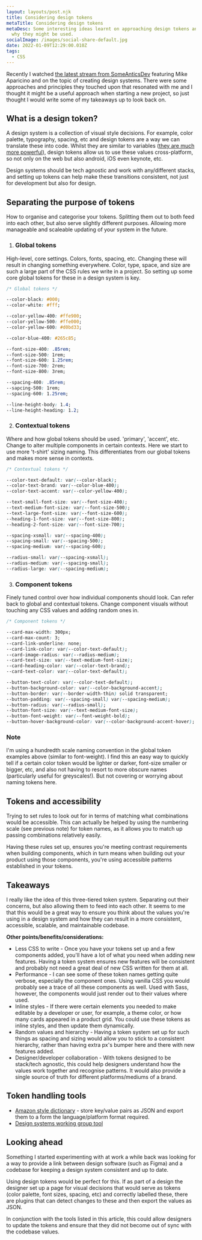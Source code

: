```yaml
---
layout: layouts/post.njk
title: Considering design tokens
metaTitle: Considering design tokens
metaDesc: Some interesting ideas learnt on approaching design tokens and how and
  why they might be used.
socialImage: /images/social-share-default.jpg
date: 2022-01-09T12:29:00.010Z
tags:
  - CSS
---
```

Recently I watched [the latest stream from SomeAnticsDev](https://someantics.dev/build-your-own-design-system/) featuring Mike Aparicino and on the topic of creating design systems. There were some approaches and principles they touched upon that resonated with me and I thought it might be a useful approach when starting a new project, so just thought I would write some of my takeaways up to look back on.

## What is a design token?
A design system is a collection of visual style decisions. For example, color palette, typography, spacing, etc and design tokens are a way we can translate these into code. Whilst they are similar to variables ([they are much more powerful](https://piccalil.li/tutorial/what-are-design-tokens/)), design tokens allow us to use these values cross-platform, so not only on the web but also android, iOS even keynote, etc.

Design systems should be tech agnostic and work with any/different stacks, and setting up tokens can help make these transitions consistent, not just for development but also for design.

## Separating the purpose of tokens
How to organise and categorise your tokens. Splitting them out to both feed into each other, but also serve slightly different purposes. Allowing more manageable and scaleable updating of your system in the future.

1. ### Global tokens
High-level, core settings. Colors, fonts, spacing, etc. Changing these will result in changing something everywhere. Color, type, space, and size are such a large part of the CSS rules we write in a project. So setting up some core global tokens for these in a design system is key.

```css
/* Global tokens */

--color-black: #000;
--color-white: #fff;

--color-yellow-400: #ffe900;
--color-yellow-500: #ffe000;
--color-yellow-600: #d0bd33;

--color-blue-400: #265c85;

--font-size-400: .85rem;
--font-size-500: 1rem;
--font-size-600: 1.25rem;
--font-size-700: 2rem;
--font-size-800: 3rem;

--spacing-400: .85rem;
--sapcing-500: 1rem;
--spacing-600: 1.25rem;

--line-height-body: 1.4;
--line-height-heading: 1.2;
```

2. ### Contextual tokens
Where and how global tokens should be used. 'primary', 'accent', etc. Change to alter multiple components in certain contexts. Here we start to use more 't-shirt' sizing naming. This differentiates from our global tokens and makes more sense in contexts.

```css
/* Contextual tokens */

--color-text-default: var(--color-black);
--color-text-brand: var(--color-blue-400);
--color-text-accent: var(--color-yellow-400);

--text-small-font-size: var(--font-size-400);
--text-medium-font-size: var(--font-size-500);
--text-large-font-size: var(--font-size-600);
--heading-1-font-size: var(--font-size-800);
--heading-2-font-size: var(--font-size-700);

--spacing-xsmall: var(--spacing-400);
--spacing-small: var(--spacing-500);
--spacing-medium: var(--spacing-600);

--radius-small: var(--spacing-xsmall);
--radius-medium: var(--spacing-small);
--radius-large: var(--spacing-medium);
```

3. ### Component tokens
Finely tuned control over how individual components should look. Can refer back to global and contextual tokens. Change component visuals without touching any CSS values and adding random ones in.

```css
/* Component tokens */

--card-max-width: 300px;
--card-max-count: 3;
--card-link-underline: none;
--card-link-color: var(--color-text-default);
--card-image-radius: var(--radius-medium);
--card-text-size: var(--text-medium-font-size);
--card-heading-color: var(--color-text-brand);
--card-text-color: var(--color-text-default);

--button-text-color: var(--color-text-default);
--button-background-color: var(--color-background-accent);
--button-border: var(--border-width-thin) solid transparent;
--button-padding: var(--spacing-small) var(--spacing-medium);
--button-radius: var(--radius-small);
--button-font-size: var(--text-medium-font-size);
--button-font-weight: var(--font-weight-bold);
--button-hover-background-color: var(--color-background-accent-hover);
```
<div class="post-note">
<h3>Note</h3>
<p>I'm using a hundredth scale naming convention in the global token examples above (similar to font-weight). I find this an easy way to quickly tell if a certain color token would be lighter or darker, font-size smaller or bigger, etc, and also not having to resort to more obscure names (particularly useful for greyscales!). But not covering or worrying about naming tokens here.</p>
</div>

## Tokens and accessibility
Trying to set rules to look out for in terms of matching what combinations would be accessible. This can actually be helped by using the numbering scale (see previous note) for token names, as it allows you to match up passing combinations relatively easily.

Having these rules set up, ensures you're meeting contrast requirements when building components, which in turn means when building out your product using those components, you're using accessible patterns established in your tokens.

## Takeaways
I really like the idea of this three-tiered token system. Separating out their concerns, but also allowing them to feed into each other. It seems to me that this would be a great way to ensure you think about the values you're using in a design system and how they can result in a more consistent, accessible, scalable, and maintainable codebase.

**Other points/benefits/considerations:**

* Less CSS to write - Once you have your tokens set up and a few components added, you'll have a lot of what you need when adding new features. Having a token system ensures new features will be consistent and probably not need a great deal of new CSS written for them at all.
* Performance - I can see some of these token names getting quite verbose, especially the component ones. Using vanilla CSS you would probably see a trace of all these components as well. Used with Sass, however, the components would just render out to their values where used.
* Inline styles - If there were certain elements you needed to make editable by a developer or user, for example, a theme color, or how many cards appeared in a product grid. You could use these tokens as inline styles, and then update them dynamically.
* Random values and hierarchy - Having a token system set up for such things as spacing and sizing would allow you to stick to a consistent hierarchy, rather than having extra px's bumper here and there with new features added.
* Designer/developer collaboration - With tokens designed to be stack/tech agnostic, this could help designers understand how the values work together and recognise patterns. It would also provide a single source of truth for different platforms/mediums of a brand.

## Token handling tools
* [Amazon style dictionary](https://amzn.github.io/style-dictionary/#/) - store key/value pairs as JSON and export them to a form the language/platform format required. 
* [Design systems working group tool](https://github.com/design-tokens/community-group)

## Looking ahead
Something I started experimenting with at work a while back was looking for a way to provide a link between design software (such as Figma) and a codebase for keeping a design system consistent and up to date.

Using design tokens would be perfect for this. If as part of a design the designer set up a page for visual decisions that would serve as tokens (color palette, font sizes, spacing, etc) and correctly labelled these, there are plugins that can detect changes to these and then export the values as JSON.

In conjunction with the tools listed in this article, this could allow designers to update the tokens and ensure that they did not become out of sync with the codebase values.
